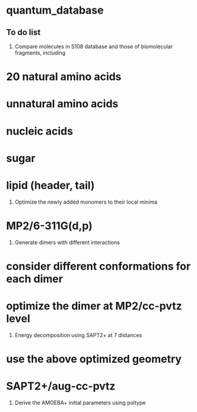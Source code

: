 # quantum_database

## To do list

1. Compare molecules in S108 database and those of biomolecular fragments, including
  # 20 natural amino acids
  # unnatural amino acids
  # nucleic acids
  # sugar
  # lipid (header, tail)

1. Optimize the newly added monomers to their local minima
  # MP2/6-311G(d,p) 

1. Generate dimers with different interactions
  # consider different conformations for each dimer
  # optimize the dimer at MP2/cc-pvtz level

1. Energy decomposition using SAPT2+ at 7 distances
  # use the above optimized geometry
  # SAPT2+/aug-cc-pvtz

1. Derive the AMOEBA+ initial parameters using poltype
  
